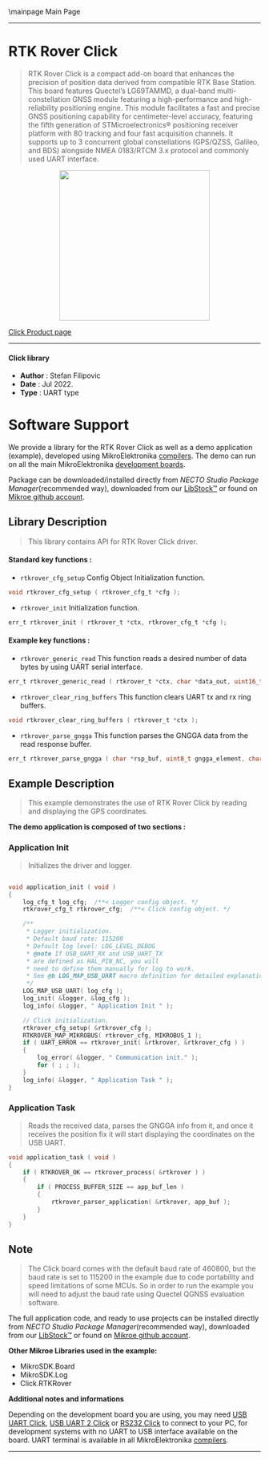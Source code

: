 \mainpage Main Page

---
# RTK Rover Click

> RTK Rover Click is a compact add-on board that enhances the precision of position data derived from compatible RTK Base Station. This board features Quectel’s LG69TAMMD, a dual-band multi-constellation GNSS module featuring a high-performance and high-reliability positioning engine. This module facilitates a fast and precise GNSS positioning capability for centimeter-level accuracy, featuring the fifth generation of STMicroelectronics® positioning receiver platform with 80 tracking and four fast acquisition channels. It supports up to 3 concurrent global constellations (GPS/QZSS, Galileo, and BDS) alongside NMEA 0183/RTCM 3.x protocol and commonly used UART interface.

<p align="center">
  <img src="https://download.mikroe.com/images/click_for_ide/rtkrover_click.png" height=300px>
</p>

[Click Product page](https://www.mikroe.com/rtk-rover-click)

---


#### Click library

- **Author**        : Stefan Filipovic
- **Date**          : Jul 2022.
- **Type**          : UART type


# Software Support

We provide a library for the RTK Rover Click
as well as a demo application (example), developed using MikroElektronika
[compilers](https://www.mikroe.com/necto-studio).
The demo can run on all the main MikroElektronika [development boards](https://www.mikroe.com/development-boards).

Package can be downloaded/installed directly from *NECTO Studio Package Manager*(recommended way), downloaded from our [LibStock&trade;](https://libstock.mikroe.com) or found on [Mikroe github account](https://github.com/MikroElektronika/mikrosdk_click_v2/tree/master/clicks).

## Library Description

> This library contains API for RTK Rover Click driver.

#### Standard key functions :

- `rtkrover_cfg_setup` Config Object Initialization function.
```c
void rtkrover_cfg_setup ( rtkrover_cfg_t *cfg );
```

- `rtkrover_init` Initialization function.
```c
err_t rtkrover_init ( rtkrover_t *ctx, rtkrover_cfg_t *cfg );
```

#### Example key functions :

- `rtkrover_generic_read` This function reads a desired number of data bytes by using UART serial interface.
```c
err_t rtkrover_generic_read ( rtkrover_t *ctx, char *data_out, uint16_t len );
```

- `rtkrover_clear_ring_buffers` This function clears UART tx and rx ring buffers.
```c
void rtkrover_clear_ring_buffers ( rtkrover_t *ctx );
```

- `rtkrover_parse_gngga` This function parses the GNGGA data from the read response buffer.
```c
err_t rtkrover_parse_gngga ( char *rsp_buf, uint8_t gngga_element, char *element_data );
```

## Example Description

> This example demonstrates the use of RTK Rover Click by reading and displaying the GPS coordinates.

**The demo application is composed of two sections :**

### Application Init

> Initializes the driver and logger.

```c

void application_init ( void )
{
    log_cfg_t log_cfg;  /**< Logger config object. */
    rtkrover_cfg_t rtkrover_cfg;  /**< Click config object. */

    /** 
     * Logger initialization.
     * Default baud rate: 115200
     * Default log level: LOG_LEVEL_DEBUG
     * @note If USB_UART_RX and USB_UART_TX 
     * are defined as HAL_PIN_NC, you will 
     * need to define them manually for log to work. 
     * See @b LOG_MAP_USB_UART macro definition for detailed explanation.
     */
    LOG_MAP_USB_UART( log_cfg );
    log_init( &logger, &log_cfg );
    log_info( &logger, " Application Init " );

    // Click initialization.
    rtkrover_cfg_setup( &rtkrover_cfg );
    RTKROVER_MAP_MIKROBUS( rtkrover_cfg, MIKROBUS_1 );
    if ( UART_ERROR == rtkrover_init( &rtkrover, &rtkrover_cfg ) ) 
    {
        log_error( &logger, " Communication init." );
        for ( ; ; );
    }
    log_info( &logger, " Application Task " );
}

```

### Application Task

> Reads the received data, parses the GNGGA info from it, and once it receives the position fix it will start displaying the coordinates on the USB UART.

```c
void application_task ( void )
{
    if ( RTKROVER_OK == rtkrover_process( &rtkrover ) )
    {
        if ( PROCESS_BUFFER_SIZE == app_buf_len )
        {
            rtkrover_parser_application( &rtkrover, app_buf );
        }
    }
}
```

## Note

> The Click board comes with the default baud rate of 460800, but the baud rate is set to 115200
in the example due to code portability and speed limitations of some MCUs. So in order to run
the example you will need to adjust the baud rate using Quectel QGNSS evaluation software.

The full application code, and ready to use projects can be installed directly from *NECTO Studio Package Manager*(recommended way), downloaded from our [LibStock&trade;](https://libstock.mikroe.com) or found on [Mikroe github account](https://github.com/MikroElektronika/mikrosdk_click_v2/tree/master/clicks).

**Other Mikroe Libraries used in the example:**

- MikroSDK.Board
- MikroSDK.Log
- Click.RTKRover

**Additional notes and informations**

Depending on the development board you are using, you may need
[USB UART Click](https://www.mikroe.com/usb-uart-click),
[USB UART 2 Click](https://www.mikroe.com/usb-uart-2-click) or
[RS232 Click](https://www.mikroe.com/rs232-click) to connect to your PC, for
development systems with no UART to USB interface available on the board. UART
terminal is available in all MikroElektronika
[compilers](https://shop.mikroe.com/compilers).

---
